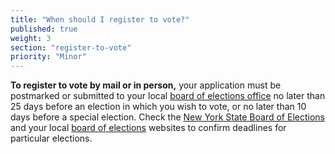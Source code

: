 ```yaml
---
title: "When should I register to vote?"
published: true
weight: 3
section: "register-to-vote"
priority: "Minor"
---
```

**To register to vote by mail or in person,** your application must be postmarked or submitted to your local [board of elections office](http://www.elections.ny.gov/CountyBoards.html) no later than 25 days before an election in which you wish to vote, or no later than 10 days before a special election. Check the [New York State Board of Elections](http://www.elections.ny.gov/VotingDeadlines.html) and your local [board of elections](http://www.elections.ny.gov/CountyBoards.html) websites to confirm deadlines for particular elections.  
